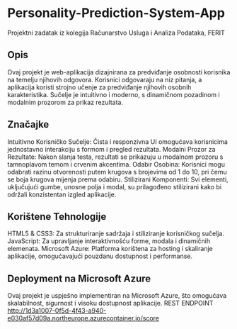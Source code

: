 # Personality-Prediction-System-App
Projektni zadatak iz kolegija Računarstvo Usluga i Analiza Podataka, FERIT

## Opis
Ovaj projekt je web-aplikacija dizajnirana za predviđanje osobnosti korisnika na temelju njihovih odgovora. Korisnici odgovaraju na niz pitanja, a aplikacija koristi strojno učenje za predviđanje njihovih osobnih karakteristika. Sučelje je intuitivno i moderno, s dinamičnom pozadinom i modalnim prozorom za prikaz rezultata.

## Značajke
Intuitivno Korisničko Sučelje: Čista i responzivna UI omogućava korisnicima jednostavno interakciju s formom i pregled rezultata.
Modalni Prozor za Rezultate: Nakon slanja testa, rezultati se prikazuju u modalnom prozoru s tamnoplavom temom i crvenim akcentima.
Odabir Osobina: Korisnici mogu odabrati razinu otvorenosti putem krugova s brojevima od 1 do 10, pri čemu se boja krugova mijenja prema odabiru.
Stilizirani Komponenti: Svi elementi, uključujući gumbe, unosne polja i modal, su prilagođeno stilizirani kako bi održali konzistentan izgled aplikacije.

## Korištene Tehnologije
HTML5 & CSS3: Za strukturiranje sadržaja i stiliziranje korisničkog sučelja.
JavaScript: Za upravljanje interaktivnošću forme, modala i dinamičnih elemenata.
Microsoft Azure: Platforma korištena za hosting i skaliranje aplikacije, omogućavajući pouzdanu dostupnost i performanse.

## Deployment na Microsoft Azure
Ovaj projekt je uspješno implementiran na Microsoft Azure, što omogućava skalabilnost, sigurnost i visoku dostupnost aplikacije.
REST ENDPOINT
http://1d3a1007-0f5d-4f43-a940-e030af57d09a.northeurope.azurecontainer.io/score

